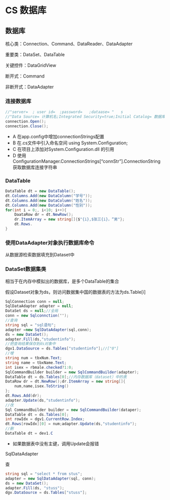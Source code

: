 # CS 数据库

## 数据库

核心类：Connection、Command、DataReader、DataAdapter

重要类：DataSet、DataTable

关键控件：DataGridView

断开式：Command

非断开式：DataAdapter

### 连接数据库

```C#
//"server=  ; user id=  ;password=   ;dataase= "   s
//"Data Source= 计算机名;Integrated Security=true;Initial Catalog= 数据库名" Windows身份验证SqlConnection connection = new SqlConnection("用户名和密码信息");
connection.Open();
connection.Close();
```

- A 在app.config中增加connectionStrings配置
- B 在.cs文件中引入命名空间 using System.Configuration;
- C 在项目上添加对System.Configuration.dll 的引用
- D 使用ConfigurationManager.ConnectionStrings[“connStr”].ConnectionString获取数据库连接字符串

### DataTable

```C#
DataTable dt = new DataTable();
dt.Columns.Add(new DataColumn("学号"));
dt.Columns.Add(new DataColumn("姓名"));
dt.Columns.Add(new DataColumn("性别"));
for(int i = 0;, i<10; i++){
    DaataRow dr = dt.NewRow();
    dr.ItemArray = new string[]{$"{i},$张三{i}，“男"};   
    dt.Rows.
}
```

### 使用DataAdapter对象执行数据库命令

从数据源检索数据填充到Dataset中

### DataSet数据集类

相当于在内存中模拟出的数据库，是多个DataTable的集合

假设Dataset对象为ds，则访问数据集中国的数据表的方法为ds.Table[i]

```C#
SqlConnection conn = null;
SqlDataAdapter adapter = null;
DataSet ds = null;//全局
conn = new Sqlconnction('');
//查询
string sql = "sql语句";
adapter =new SqlDataAdapter(sql,conn);
ds = new DataSet();
adapter.Fill(ds,"studentinfo");
//把查询结果保存到ds对象中
dgv1.DataSource = ds.Tables["studentinfo"];//["0"]
//增
string num = tbxNum.Text;
string name = tbxName.Text;
int isex = rbmale.checked?1:0;
SqlCommandBuilder builder = new SqlCommandBuilder(adapter);
DataTable dt = ds.Tables[0];//内存数据库（dataset）中的表
DataRow dr = dt.NewRow();dr.ItemArray = new string[]{
    num,name,isex.ToString()
};
dt.Rows.Add(dr);
adapter.Update(ds,"studentinfo");
//改
Sql CommandBuilder builder = new SqlCommandBuilder(dataper);
DataTable dt = ds.Tables[0];
int rowIdx = dgv1.CurrentRow.Index;
dt.Rows[rowIdx][0] = num;adapter.Update(ds,"studentinfo");
//删
DataTable dt = dev1.C
```

- 如果数据表中没有主键，调用Update会报错

SqlDataAdapter

查

```C#
string sql = "select * from stus";
adapter = new SqlDataAdapter(sql, conn);
ds = new DataSet();
adapter.Fill(ds, "stuss");
dgv.DataSource = ds.Tables["stuss"];
```

